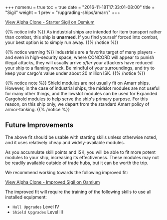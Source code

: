 +++
nomenu = true
toc = true
date = "2016-11-18T17:33:01-08:00"
title = "Sigil"
weight = 1
prev = "/upgrading-ships/amarr/"
+++

<object type="image/svg+xml" data="https://o.smium.org/api/convert/118471/svg/118471-alpha-clone---starter-sigil.svg?privatetoken=703829454870282240"><a href="https://o.smium.org/loadout/private/118471/703829454870282240">View Alpha Clone - Starter Sigil on Osmium</a></object>

{{% notice info %}}
As industrial ships are intended for item transport rather than combat, this ship is **unarmed**.
If you find yourself forced into combat, your best option is to simply run away.
{{% /notice %}}

{{% notice warning %}}
Industrials are a favorite target of many players - and even in high-security space, where CONCORD will appear to punish illegal attacks, they will usually arrive *after* your attackers have reduced your ship to a flaming wreck.  Be mindful of your surroundings, and try to keep your cargo's value under about 20 million ISK.
{{% /notice %}}

{{% notice note %}}
Shield modules are not usually fit on Amarr ships.  However, in the case of industrial ships,
the midslot modules are not useful for many other things,
and the lowslot modules can be used for Expanded Cargohold modules to help serve the ship's primary purpose.
For this reason, on this ship only, we depart from the standard Amarr policy of armor-tanking.
{{% /notice %}}


## Future Improvements

The above fit should be usable with starting skills unless otherwise noted,
and it uses relatively cheap and widely-available modules.  

As you accumulate skill points and ISK, you will be able to fit more potent
modules to your ship, increasing its effectiveness.  These modules may not be
readily available outside of trade hubs, but it can be worth the trip.

We recommend working towards the following improved fit:

<object type="image/svg+xml" data="https://o.smium.org/api/convert/118473/svg/118473-alpha-clone---improved-sigil.svg?privatetoken=1970777419153408000"><a href="https://o.smium.org/loadout/private/118473/1970777419153408000">View Alpha Clone - Improved Sigil on Osmium</a></object>

The improved fit will require the training of the following skills to use all installed equipment:

* `Hull Upgrades` Level IV
* `Shield Upgrades` Level III